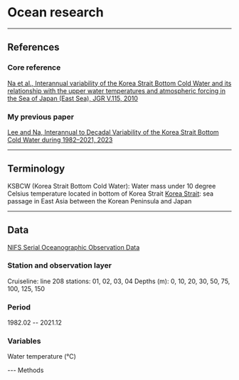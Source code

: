 # Ocean research

---
## References

### Core reference

[Na et al., Interannual variability of the Korea Strait Bottom Cold Water and its relationship with the upper water temperatures and atmospheric forcing in the Sea of Japan (East Sea), JGR V.115, 2010](https://doi.org/10.1029/2010JC006347)

### My previous paper

[Lee and Na, Interannual to Decadal Variability of the Korea Strait Bottom Cold Water during 1982–2021, 2023](https://dcollection.snu.ac.kr/common/orgView/000000179789)

---
## Terminology

KSBCW (Korea Strait Bottom Cold Water): Water mass under 10 degree Celsius temperature located in bottom of Korea Strait
[Korea Strait](https://en.wikipedia.org/wiki/Korea_Strait): sea passage in East Asia between the Korean Peninsula and Japan

---
## Data

[NIFS Serial Oceanographic Observation Data](https://www.nifs.go.kr/kodc/eng/soo_summary.kodc)

### Station and observation layer

Cruiseline: line 208
stations: 01, 02, 03, 04
Depths (m): 0, 10, 20, 30, 50, 75, 100, 125, 150

### Period

1982.02 -- 2021.12

### Variables

Water temperature (℃)

--- Methods
